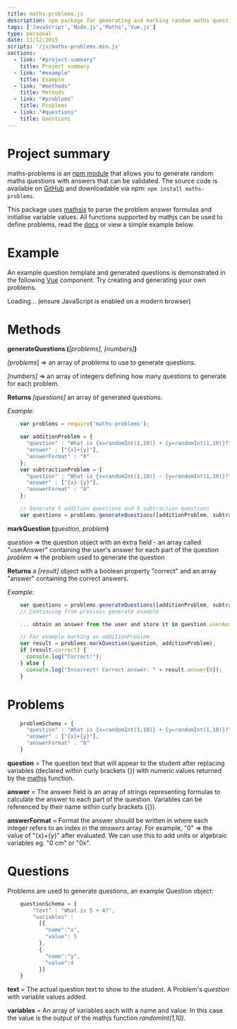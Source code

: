 ```yaml
---
title: maths-problems.js
description: npm package for generating and marking random maths questions
tags: ['JavaScript','Node.js','Maths','Vue.js']
type: personal
date: 11/12/2015
scripts: '/js/maths-problems.min.js'
sections:
  - link: "#project-summary"
    title: Project summary
  - link: "#example"
    title: Example
  - link: "#methods"
    title: Methods
  - link: "#problems"
    title: Problems
  - link: "#questions"
    title: Questions
---
```

# Project summary

maths-problems is an [npm module](https://www.npmjs.com/package/maths-problems) that allows you to generate random maths questions with answers that can be validated. The source code is available on [GitHub](https://github.com/awocallaghan/maths-problems) and downloadable via npm: `npm install maths-problems`.

This package uses [mathsjs](http://mathjs.org/) to parse the problem answer formulas and initialise variable values. All functions supported by mathjs can be used to define problems, read the [docs](http://mathjs.org/docs/index.html) or view a simple example below.

# Example

An example question template and generated questions is demonstrated in the following [Vue](https://vuejs.org) component. Try creating and generating your own problems.

<div id="maths-problems-example">
  <maths-problems-app>Loading... (ensure JavaScript is enabled on a modern browser)</maths-problems-app>
</div>

# Methods

**generateQuestions (**_[problems]_, _[numbers]_**)**

_[problems_] => an array of problems to use to generate questions.

_[numbers]_ => an array of integers defining how many questions to generate for each problem.

**Returns** _[questions]_ an array of generated questions.

_Example:_

```js
    var problems = require('maths-problems');

    var additionProblem = {
      "question" : "What is {x=randomInt(1,10)} + {y=randomInt(1,10)}?",
      "answer" : ["{x}+{y}"],
      "answerFormat" : "0"
    };
    var subtractionProblem = {
      "question" : "What is {x=randomInt(1,10)} - {y=randomInt(1,10)}?",
      "answer" : ["{x}-{y}"],
      "answerFormat" : "0"
    };

    // Generate 5 addition questions and 5 subtraction questions
    var questions = problems.generateQuestions([additionProblem, subtractionProblem], [5,5]);
```

**markQuestion (**_question_, _problem_**)**

_question_ => the question object with an extra field - an array called "userAnswer" containing the user's answer for each part of the question
_problem_ => the problem used to generate the question

**Returns** a  _[result]_ object with a boolean property "correct" and an array "answer" containing the correct answers.

_Example:_

```js
    var questions = problems.generateQuestions([additionProblem, subtractionProblem], [5,5]);
    // Continuing from previous generate example

    ... obtain an answer from the user and store it in question.userAnswer[] ...

    // For example marking an additionProblem
    var result = problems.markQuestion(question, additionProblem);
    if (result.correct) {
      console.log("Correct!");
    } else {
      console.log("Incorrect! Correct answer: " + result.answer[0]);
    }
```

# Problems

```js
    problemSchema = {
      "question" : "What is {x=randomInt(1,10)} + {y=randomInt(1,10)}?",
      "answer" : ["{x}+{y}"],
      "answerFormat" : "0"
    }
```

**question** = The question text that will appear to the student after replacing variables (declared within curly brackets {}) with numeric values returned by the [mathjs](http://mathjs.org) function.

**answer** = The answer field is an array of strings representing formulas to calculate the answer to each part of the question. Variables can be referenced by their name within curly brackets ({}).

**answerFormat** = Format the answer should be written in where each integer refers to an index in the _answers_ array. For example, "0" => the value of "{x}+{y}" after evaluated. We can use this to add units or algebraic variables eg. "0 cm" or "0x".

# Questions

Problems are used to generate questions, an example Question object:

```js
    questionSchema = {
        "text" : "What is 5 + 4?",
        "variables" :
          [{
            "name":"x",
            "value": 5
          },
          {
            "name":"y",
            "value":4
          }]
    }
```

**text** = The actual question text to show to the student. A Problem's _question_ with variable values added.

**variables** = An array of variables each with a name and value. In this case the value is the output of the mathjs function _randomInt(1,10)_.
